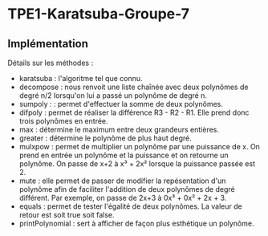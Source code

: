 # TPE1-Karatsuba-Groupe-7

## Implémentation

Détails sur les méthodes :
 - karatsuba : l'algoritme tel que connu.
 - decompose : nous renvoit une liste chaînée avec deux polynômes de degré n/2 lorsqu'on lui a passé un polynôme de degré n.
 - sumpoly : : permet d'effectuer la somme de deux polynômes.
 - difpoly : permet de réaliser la différence R3 - R2 - R1. Elle prend donc trois polynômes en entrée.
 - max : détermine le maximum entre deux grandeurs entières.
 - greater : détermine le polynôme de plus haut degré.
 - mulxpow : permet de multiplier un polynôme par une puissance de x. On prend en entrée un polynôme et la puissance et on retourne un polynôme. On passe de x+2 à x³ + 2x² lorsque la puissance passée est 2.
 - mute : elle permet de passer de modifier la repésentation d'un polynôme afin de faciliter l'addition de deux polynômes de degré différent. Par exemple, on passe de 2x+3 à 0x³ + 0x² + 2x + 3.
 - equals : permet de tester l'égalité de deux polynômes. La valeur de retour est soit true soit false.
 - printPolynomial : sert à afficher de façon plus esthétique un polynôme.
